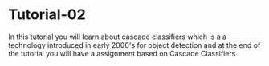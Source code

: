 # Tutorial-02
In this tutorial you will learn about cascade classifiers which is a a technology introduced in early 2000's for object detection and at the end of the tutorial you will have a assignment based on Cascade Classifiers 
